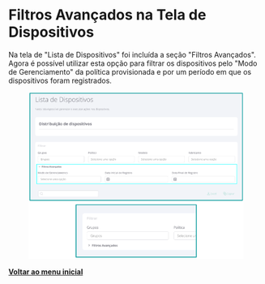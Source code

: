 # Filtros Avançados na Tela de Dispositivos

Na tela de "Lista de Dispositivos" foi incluída a seção "Filtros Avançados". Agora é possível utilizar esta opção para filtrar os dispositivos pelo "Modo de Gerenciamento" da política provisionada e por um período em que os dispositivos foram registrados.

<figure><img src="../../.gitbook/assets/image (89).png" alt=""><figcaption></figcaption></figure>

[**Voltar ao menu inicial** ](./)
